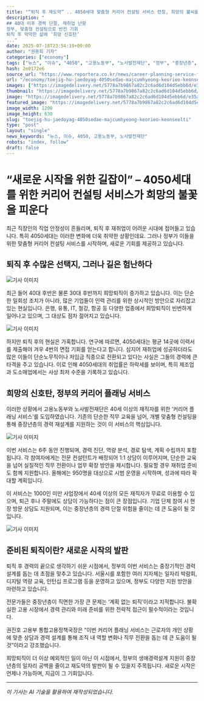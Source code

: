 ```yaml
---
title: "“퇴직 후 재도약” .. 4050세대 맞춤형 커리어 컨설팅 서비스 런칭, 희망의 불씨를 지피다!"
description: "
## 40대 이후 경력 단절, 재취업 난항
정부, 맞춤형 컨설팅으로 반전 기회
퇴직 후 막막한 삶에 ‘희망 신호탄’
..."
date: 2025-07-18T23:54:19+09:00
author: "권용희 기자"
categories: ["economy"]
tags: ["뉴스", "이슈", "4050", "고용노동부", "노사발전재단", "정부", "중장년층", "커리어 플래닝 서비스", "희망퇴직", "재취업 지원", "경력 관리"]
hash: 2e0172e6
source_url: "https://www.reportera.co.kr/news/career-planning-service-for-the-4050-generation/"
url: "/economy/toejig-hu-jaedoyag-4050sedae-majcumhyeong-keorieo-keonseolti/"
images: ["https://imagedelivery.net/5778a7b9867a82c2c6ad6d104d5ebb6d/e35aeea7-a901-4a12-d484-94b5ce384000/public"]
thumbnail: "https://imagedelivery.net/5778a7b9867a82c2c6ad6d104d5ebb6d/e35aeea7-a901-4a12-d484-94b5ce384000/public"
image: "https://imagedelivery.net/5778a7b9867a82c2c6ad6d104d5ebb6d/e35aeea7-a901-4a12-d484-94b5ce384000/public"
featured_image: "https://imagedelivery.net/5778a7b9867a82c2c6ad6d104d5ebb6d/e35aeea7-a901-4a12-d484-94b5ce384000/public"
image_width: 1200
image_height: 630
slug: "toejig-hu-jaedoyag-4050sedae-majcumhyeong-keorieo-keonseolti"
type: "post"
layout: "single"
news_keywords: "뉴스, 이슈, 4050, 고용노동부, 노사발전재단"
robots: "index, follow"
draft: false
---
```


# “새로운 시작을 위한 길잡이” – 4050세대를 위한 커리어 컨설팅 서비스가 희망의 불꽃을 피운다

최근 직장인의 직업 안정성이 흔들리며, 퇴직 후 재취업이 어려운 시대에 접어들고 있습니다. 특히 4050세대는 이러한 변화에 더욱 취약한 상황인데요. 그러나 정부가 이들을 위한 맞춤형 커리어 컨설팅 서비스를 시작하며, 새로운 기회를 제공하고 있습니다.

## 퇴직 후 수많은 선택지, 그러나 길은 험난하다


![기사 이미지](https://imagedelivery.net/5778a7b9867a82c2c6ad6d104d5ebb6d/4f41e148-6b7a-4f21-4f03-cabb97d19e00/public)


최근 들어 40대 후반은 물론 30대 후반까지 희망퇴직이 증가하고 있습니다. 이는 단순한 일회성 조치가 아니라, 많은 기업들이 인력 관리를 위한 상시적인 방안으로 자리잡고 있는 현실입니다. 은행, 유통, IT, 철강, 항공 등 다양한 업종에서 희망퇴직이 빈번하게 일어나고 있으며, 그 대상도 점차 젊어지고 있습니다.


![기사 이미지](https://imagedelivery.net/5778a7b9867a82c2c6ad6d104d5ebb6d/f2f86cc9-0cce-47cb-2e03-524be130d400/public)


하지만 퇴직 후의 현실은 가혹합니다. 연구에 따르면, 4050세대는 평균 14곳에 이력서를 제출해야 겨우 4번의 면접 기회를 얻는다고 합니다. 심지어 재취업에 성공하더라도 많은 이들이 단순노무직이나 저임금 직종으로 전환되고 있다는 사실은 그들의 경력에 큰 타격을 주고 있습니다. 이로 인해 4050세대의 취업률은 하락세를 보이며, 특히 제조업과 도소매업에서는 사상 최저 수준을 기록하고 있습니다.

## 희망의 신호탄, 정부의 커리어 플래닝 서비스

이러한 상황에서 고용노동부와 노사발전재단은 40세 이상의 재직자를 위한 ‘커리어 플래닝 서비스’를 도입하였습니다. 기존의 단순한 직무 교육을 넘어, 개별 맞춤형 컨설팅을 통해 중장년층의 경력 재설계를 지원하는 것이 이 서비스의 핵심입니다.


![기사 이미지](https://imagedelivery.net/5778a7b9867a82c2c6ad6d104d5ebb6d/e35aeea7-a901-4a12-d484-94b5ce384000/public)


이번 서비스는 6주 동안 진행되며, 경력 진단, 역량 분석, 경로 탐색, 계획 수립까지 포함됩니다. 각 참여자에게는 전문 컨설턴트가 배정되어 1:1 상담이 이루어지며, 단순한 교육을 넘어 실질적인 직무 전환이나 업무 확장 방안을 제시합니다. 필요할 경우 재취업 준비도 함께 지원합니다. 올해에는 950명을 대상으로 시범 운영을 시작하며, 성과에 따라 확대할 계획입니다.

이 서비스는 1000인 미만 사업장에서 40세 이상의 모든 재직자가 무료로 이용할 수 있으며, 퇴근 후나 주말에도 상담이 가능하다는 점이 큰 장점입니다. 기업 단체 참여 시 현장 방문 상담도 지원되며, 이는 중장년층의 경력 단절 위험을 줄이는 데 큰 도움이 될 것입니다.


![기사 이미지](https://imagedelivery.net/5778a7b9867a82c2c6ad6d104d5ebb6d/0f12cbe8-f128-48ed-ea88-9ca3d2edec00/public)


## 준비된 퇴직이란? 새로운 시작의 발판

퇴직 후 경력의 끝으로 생각하기 쉬운 시점에서, 정부의 이번 서비스는 중장기적인 경력 설계를 돕는 데 초점을 맞추고 있습니다. 서울시를 포함한 여러 지자체는 일자리 박람회, 디지털 역량 교육, 인턴십 프로그램 등을 운영하고 있으며, 정부도 다양한 지원 방안을 마련하고 있습니다.

전문가들은 중장년층이 직면한 가장 큰 문제는 ‘계획 없는 퇴직’이라고 지적합니다. 불확실한 고용 시장에서 경력 관리와 미래 준비를 위한 전략적 접근이 필수적이라는 것입니다.

권진호 고용부 통합고용정책국장은 “이번 커리어 플래닝 서비스는 근로자의 개인 상황에 맞춘 상담과 경력 설계를 통해 조직 내 역할 변화나 직무 전환을 돕는 데 큰 도움이 될 것”이라고 강조했습니다.

희망퇴직이 더 이상 예외적인 일이 아닌 이 시점에서, 정부의 생애경력설계 지원이 중장년층의 일자리 공백을 줄이고 재도약의 발판이 될 수 있을지 주목됩니다. 새로운 시작은 언제나 가능하며, 지금이 그 기회입니다.

---
*이 기사는 AI 기술을 활용하여 재작성되었습니다.*
